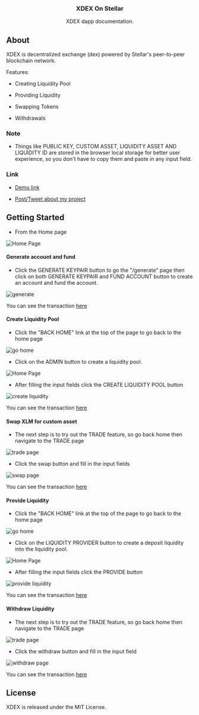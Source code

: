 <a id="readme-top"></a>

<!-- PROJECT LOGO -->
<br />
<div align="center">

  <h3 align="center">XDEX On Stellar</h3>

  <p align="center">
   XDEX dapp documentation.
  </p>
</div>

## About

<p>
    XDEX is decentralized exchange (dex) powered by Stellar's peer-to-peer blockchain network.
</p>
<p> 
    Features:
</p>

- Creating Liquidity Pool

- Providing Liquidity

- Swapping Tokens

- Withdrawals

### Note

- Things like PUBLIC KEY, CUSTOM ASSET, LIQUIDITY ASSET AND LIQUIDITY ID are stored in the browser local storage for better user experience, so you don't have to copy them and paste in any input field.

### Link

- [Demo link](https://xdex.vercel.app/)

- [Post/Tweet about my project](https://x.com/awinrin/status/1830541890040508680?s=46)

## Getting Started

- From the Home page

![Home Page](/public/homePage.png)

#### Generate account and fund

- Click the GENERATE KEYPAIR button to go the "/generate" page then click on both GENERATE KEYPAIR and FUND ACCOUNT button to create an account and fund the account.

![generate](/public/generate.png)

You can see the transaction [here](https://stellar.expert/explorer/testnet/account/GCAQWAFUA5JXXSWDGD5UDVV7YVAPTNEAK3XV4DE6PV4DBAMCATPE2MZR)

#### Create Liquidity Pool

- Click the "BACK HOME" link at the top of the page to go back to the home page

![go home](/public/gohome.png)

- Click on the ADMIN button to create a liquidity pool.

![Home Page](/public/homePage.png)

- After filling the input fields click the CREATE LIQUIDITY POOL button

![create liquidity](/public/create.png)

You can see the transaction [here](https://stellar.expert/explorer/testnet/tx/29b002767d904c599ce4685f370068f7c71f3ae31ddc9ae58b3b5dcf4d3b1358)

#### Swap XLM for custom asset

- The next step is to try out the TRADE feature, so go back home then navigate to the TRADE page

![trade page](/public/trade.png)

- Click the swap button and fill in the input fields

![swap page](/public/swap.png)

You can see the transaction [here](https://stellar.expert/explorer/testnet/tx/e34e5beeec8413f244a0c925fe5567dc73389b5140ea23e5ece0ca8d8e87b6fa)

#### Provide Liquidity

- Click the "BACK HOME" link at the top of the page to go back to the home page

![go home](/public/gohome.png)

- Click on the LIQUIDITY PROVIDER button to create a deposit liquidity into the liquidity pool.

![Home Page](/public/homePage.png)

- After filling the input fields click the PROVIDE button

![provide liquidity](/public/provide.png)

You can see the transaction [here](https://stellar.expert/explorer/testnet/tx/840a79130a6f4f277a27cda2944442722af9ccd9dde659af052f9afa5a908a02)

#### Withdraw Liquidity

- The next step is to try out the TRADE feature, so go back home then navigate to the TRADE page

![trade page](/public/trade.png)

- Click the withdraw button and fill in the input field

![withdraw page](/public/withdraw.png)

You can see the transaction [here](https://stellar.expert/explorer/testnet/tx/7f043888715c57ec5de493c08c01a7a4d92f154cde90baebb2c601b0524f616d)

## License

XDEX is released under the MIT License.
